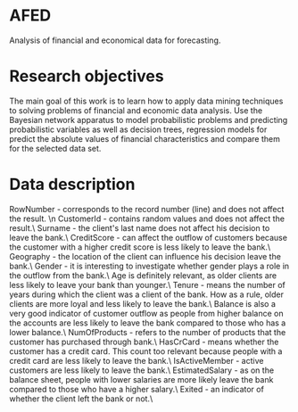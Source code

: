 # AFED
Analysis of financial and economical data for forecasting.

# Research objectives
The main goal of this work is to learn how to apply data mining techniques to
solving problems of financial and economic data analysis.
Use the Bayesian network apparatus to model probabilistic problems and
predicting probabilistic variables as well as decision trees, regression models for
predict the absolute values of financial characteristics and compare them for
the selected data set. 

# Data description
RowNumber - corresponds to the record number (line) and does not affect the result. \n
CustomerId - contains random values and does not affect the result.\\
Surname - the client's last name does not affect his decision to leave the bank.\\
CreditScore - can affect the outflow of customers because the customer with a higher
credit score is less likely to leave the bank.\\
Geography - the location of the client can influence his decision
leave the bank.\\
Gender - it is interesting to investigate whether gender plays a role in the outflow from the bank.\\
Age is definitely relevant, as older clients are less likely to leave
your bank than younger.\\
Tenure - means the number of years during which the client was a client of the bank. How
as a rule, older clients are more loyal and less likely to leave the bank.\\
Balance is also a very good indicator of customer outflow as people from
higher balance on the accounts are less likely to leave the bank compared to those who
has a lower balance.\\
NumOfProducts - refers to the number of products that the customer has purchased through
bank.\\
HasCrCard - means whether the customer has a credit card. This count too
relevant because people with a credit card are less likely to leave the bank.\\
IsActiveMember - active customers are less likely to leave the bank.\\
EstimatedSalary - as on the balance sheet, people with lower salaries are more likely
leave the bank compared to those who have a higher salary.\\
Exited - an indicator of whether the client left the bank or not.\\
